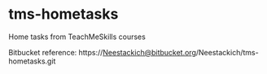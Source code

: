 # tms-hometasks
Home tasks from TeachMeSkills courses

Bitbucket reference: https://Neestackich@bitbucket.org/Neestackich/tms-hometasks.git
